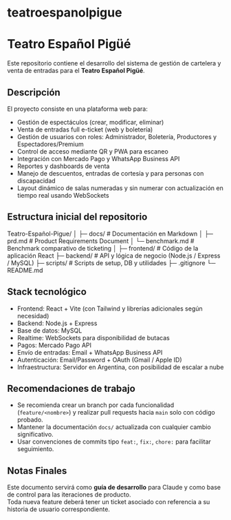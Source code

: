 # teatroespanolpigue
# Teatro Español Pigüé

Este repositorio contiene el desarrollo del sistema de gestión de cartelera y venta de entradas para el **Teatro Español Pigüé**.

## Descripción

El proyecto consiste en una plataforma web para:

- Gestión de espectáculos (crear, modificar, eliminar)
- Venta de entradas full e-ticket (web y boletería)
- Gestión de usuarios con roles: Administrador, Boletería, Productores y Espectadores/Premium
- Control de acceso mediante QR y PWA para escaneo
- Integración con Mercado Pago y WhatsApp Business API
- Reportes y dashboards de venta
- Manejo de descuentos, entradas de cortesía y para personas con discapacidad
- Layout dinámico de salas numeradas y sin numerar con actualización en tiempo real usando WebSockets

## Estructura inicial del repositorio

Teatro-Español-Pigue/
│
├─ docs/ # Documentación en Markdown
│ ├─ prd.md # Product Requirements Document
│ └─ benchmark.md # Benchmark comparativo de ticketing
│
├─ frontend/ # Código de la aplicación React
├─ backend/ # API y lógica de negocio (Node.js / Express / MySQL)
├─ scripts/ # Scripts de setup, DB y utilidades
├─ .gitignore
└─ README.md


## Stack tecnológico

- Frontend: React + Vite (con Tailwind y librerías adicionales según necesidad)
- Backend: Node.js + Express
- Base de datos: MySQL
- Realtime: WebSockets para disponibilidad de butacas
- Pagos: Mercado Pago API
- Envío de entradas: Email + WhatsApp Business API
- Autenticación: Email/Password + OAuth (Gmail / Apple ID)
- Infraestructura: Servidor en Argentina, con posibilidad de escalar a nube

## Recomendaciones de trabajo

- Se recomienda crear un branch por cada funcionalidad (`feature/<nombre>`) y realizar pull requests hacia `main` solo con código probado.
- Mantener la documentación `docs/` actualizada con cualquier cambio significativo.
- Usar convenciones de commits tipo `feat:`, `fix:`, `chore:` para facilitar seguimiento.

## Notas Finales

Este documento servirá como **guía de desarrollo** para Claude y como base de control para las iteraciones de producto.  
Toda nueva feature deberá tener un ticket asociado con referencia a su historia de usuario correspondiente.
